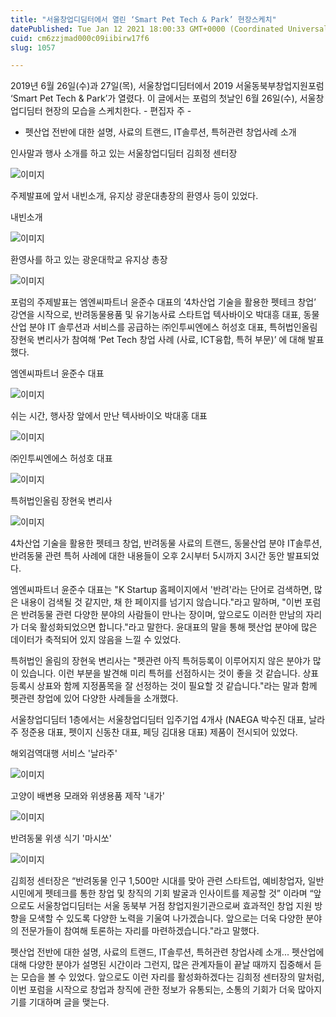 ```yaml
---
title: "서울창업디딤터에서 열린 ‘Smart Pet Tech & Park’ 현장스케치"
datePublished: Tue Jan 12 2021 18:00:33 GMT+0000 (Coordinated Universal Time)
cuid: cm6zzjmad000c09iibirw17f6
slug: 1057

---
```



2019년 6월 26일(수)과 27일(목), 서울창업디딤터에서 2019 서울동북부창업지원포럼 ‘Smart Pet Tech & Park’가 열렸다. 이 글에서는 포럼의 첫날인 6월 26일(수), 서울창업디딤터 현장의 모습을 스케치한다. - 편집자 주 -

- 펫산업 전반에 대한 설명, 사료의 트랜드, IT솔루션, 특허관련 창업사례 소개

인사말과 행사 소개를 하고 있는 서울창업디딤터 김희정 센터장

![이미지](https://cdn.hashnode.com/res/hashnode/image/upload/v1739248298437/b98796c0-51f8-4f2a-b52c-93436b670aca.jpeg)

주제발표에 앞서 내빈소개, 유지상 광운대총장의 환영사 등이 있었다.

내빈소개

![이미지](https://cdn.hashnode.com/res/hashnode/image/upload/v1739248300843/8324fb73-f8db-4656-981d-0158f588f3dc.jpeg)

환영사를 하고 있는 광운대학교 유지상 총장

![이미지](https://cdn.hashnode.com/res/hashnode/image/upload/v1739248303147/b2e2aee2-86b6-477f-966a-afe2376ee253.jpeg)

포럼의 주제발표는 엠엔씨파트너 윤준수 대표의 ‘4차산업 기술을 활용한 펫테크 창업’ 강연을 시작으로, 반려동물용품 및 유기농사료 스타트업 텍사바이오 박대흥 대표, 동물산업 분야 IT 솔루션과 서비스를 공급하는 ㈜인투씨엔에스 허성호 대표, 특허법인올림 장현욱 변리사가 참여해 ‘Pet Tech 창업 사례 (사료, ICT융합, 특허 부문)’ 에 대해 발표했다.

엠엔씨파트너 윤준수 대표

![이미지](https://cdn.hashnode.com/res/hashnode/image/upload/v1739248305370/cdb42977-2481-42bb-aab0-c67d0e9a3f2d.jpeg)

쉬는 시간, 행사장 앞에서 만난 텍사바이오 박대홍 대표

![이미지](https://cdn.hashnode.com/res/hashnode/image/upload/v1739248307499/2aebd25f-0c02-406b-b268-5d1d5fb02658.jpeg)

㈜인투씨엔에스 허성호 대표

![이미지](https://cdn.hashnode.com/res/hashnode/image/upload/v1739248309550/9533ac8c-2412-48ed-804e-27bab2e50de4.jpeg)

특허법인올림 장현욱 변리사

![이미지](https://cdn.hashnode.com/res/hashnode/image/upload/v1739248312002/0979ba03-544d-4aec-a088-f8ceda6bab16.jpeg)

4차산업 기술을 활용한 펫테크 창업, 반려동물 사료의 트랜드, 동물산업 분야 IT솔루션, 반려동물 관련 특허 사례에 대한 내용들이 오후 2시부터 5시까지 3시간 동안 발표되었다.

엠엔씨파트너 윤준수 대표는 "K Startup 홈페이지에서 '반려'라는 단어로 검색하면, 많은 내용이 검색될 것 같지만, 채 한 페이지를 넘기지 않습니다."라고 말하며, "이번 포럼은 반려동물 관련 다양한 분야의 사람들이 만나는 장이며, 앞으로도 이러한 만남의 자리가 더욱 활성화되었으면 합니다."라고 말한다. 윤대표의 말을 통해 펫산업 분야에 많은 데이터가 축적되어 있지 않음을 느낄 수 있었다.

특허법인 올림의 장현욱 변리사는 "펫관련 아직 특허등록이 이루어지지 않은 분야가 많이 있습니다. 이런 부분을 발견해 미리 특허를 선점하시는 것이 좋을 것 같습니다. 상표등록시 상표와 함께 지정품목을 잘 선정하는 것이 필요할 것 같습니다."라는 말과 함께 펫관련 창업에 있어 다양한 사례들을 소개했다.

서울창업디딤터 1층에서는 서울창업디딤터 입주기업 4개사 (NAEGA 박수진 대표, 날라주 정준용 대표, 펫이지 신동찬 대표, 페딩 김대용 대표) 제품이 전시되어 있었다.

해외검역대행 서비스 '날라주'

![이미지](https://cdn.hashnode.com/res/hashnode/image/upload/v1739248315071/d1fa9aef-84ec-4d48-b7f4-19469e711939.jpeg)

고양이 배변용 모래와 위생용품 제작 '내가'

![이미지](https://cdn.hashnode.com/res/hashnode/image/upload/v1739248318042/ea5963ee-b845-4610-a563-fc6b576f1023.jpeg)

반려동물 위생 식기 '마시쏘'

![이미지](https://cdn.hashnode.com/res/hashnode/image/upload/v1739248320562/f0f94154-fefc-42ba-854c-3e2f1f18cc29.jpeg)

김희정 센터장은 “반려동물 인구 1,500만 시대를 맞아 관련 스타트업, 예비창업자, 일반 시민에게 펫테크를 통한 창업 및 창직의 기회 발굴과 인사이트를 제공할 것” 이라며 “앞으로도 서울창업디딤터는 서울 동북부 거점 창업지원기관으로써 효과적인 창업 지원 방향을 모색할 수 있도록 다양한 노력을 기울여 나가겠습니다. 앞으로는 더욱 다양한 분야의 전문가들이 참여해 토론하는 자리를 마련하겠습니다."라고 말했다.

펫산업 전반에 대한 설명, 사료의 트랜드, IT솔루션, 특허관련 창업사례 소개... 펫산업에 대해 다양한 분야가 설명된 시간이라 그런지, 많은 관계자들이 끝날 때까지 집중해서 듣는 모습을 볼 수 있었다. 앞으로도 이런 자리를 활성화하겠다는 김희정 센터장의 말처럼, 이번 포럼을 시작으로 창업과 창직에 관한 정보가 유통되는, 소통의 기회가 더욱 많아지기를 기대하며 글을 맺는다.